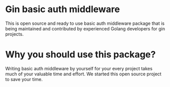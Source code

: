 # Gin basic auth middleware 
This is open source and ready to use basic auth middleware package that is being maintained and contributed by experienced Golang developers for gin projects.

# Why you should use this package?
Writing basic auth middleware by yourself for your every project takes much of your valuable time and effort. We started this open source project to save your time.
